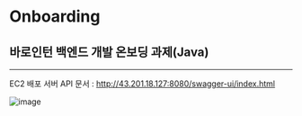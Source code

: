 # Onboarding
## 바로인턴 백엔드 개발 온보딩 과제(Java)

---

EC2 배포 서버 API 문서 : http://43.201.18.127:8080/swagger-ui/index.html


![image](https://github.com/user-attachments/assets/bbe3a16c-53b8-4e22-8be8-1724ce7d56f0)


